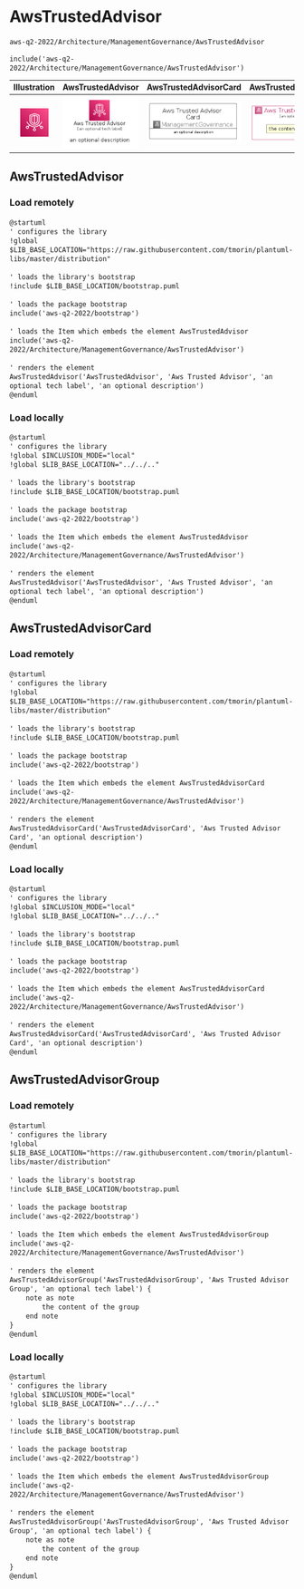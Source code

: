 # AwsTrustedAdvisor


```text
aws-q2-2022/Architecture/ManagementGovernance/AwsTrustedAdvisor
```

```text
include('aws-q2-2022/Architecture/ManagementGovernance/AwsTrustedAdvisor')
```



| Illustration | AwsTrustedAdvisor | AwsTrustedAdvisorCard | AwsTrustedAdvisorGroup |
| :---: | :---: | :---: | :---: |
| ![illustration for Illustration](../../../aws-q2-2022/Architecture/ManagementGovernance/AwsTrustedAdvisor.png) | ![illustration for AwsTrustedAdvisor](../../../aws-q2-2022/Architecture/ManagementGovernance/AwsTrustedAdvisor.Local.png) | ![illustration for AwsTrustedAdvisorCard](../../../aws-q2-2022/Architecture/ManagementGovernance/AwsTrustedAdvisorCard.Local.png) | ![illustration for AwsTrustedAdvisorGroup](../../../aws-q2-2022/Architecture/ManagementGovernance/AwsTrustedAdvisorGroup.Local.png) |




## AwsTrustedAdvisor

### Load remotely
```plantuml
@startuml
' configures the library
!global $LIB_BASE_LOCATION="https://raw.githubusercontent.com/tmorin/plantuml-libs/master/distribution"

' loads the library's bootstrap
!include $LIB_BASE_LOCATION/bootstrap.puml

' loads the package bootstrap
include('aws-q2-2022/bootstrap')

' loads the Item which embeds the element AwsTrustedAdvisor
include('aws-q2-2022/Architecture/ManagementGovernance/AwsTrustedAdvisor')

' renders the element
AwsTrustedAdvisor('AwsTrustedAdvisor', 'Aws Trusted Advisor', 'an optional tech label', 'an optional description')
@enduml
```

### Load locally
```plantuml
@startuml
' configures the library
!global $INCLUSION_MODE="local"
!global $LIB_BASE_LOCATION="../../.."

' loads the library's bootstrap
!include $LIB_BASE_LOCATION/bootstrap.puml

' loads the package bootstrap
include('aws-q2-2022/bootstrap')

' loads the Item which embeds the element AwsTrustedAdvisor
include('aws-q2-2022/Architecture/ManagementGovernance/AwsTrustedAdvisor')

' renders the element
AwsTrustedAdvisor('AwsTrustedAdvisor', 'Aws Trusted Advisor', 'an optional tech label', 'an optional description')
@enduml
```

## AwsTrustedAdvisorCard

### Load remotely
```plantuml
@startuml
' configures the library
!global $LIB_BASE_LOCATION="https://raw.githubusercontent.com/tmorin/plantuml-libs/master/distribution"

' loads the library's bootstrap
!include $LIB_BASE_LOCATION/bootstrap.puml

' loads the package bootstrap
include('aws-q2-2022/bootstrap')

' loads the Item which embeds the element AwsTrustedAdvisorCard
include('aws-q2-2022/Architecture/ManagementGovernance/AwsTrustedAdvisor')

' renders the element
AwsTrustedAdvisorCard('AwsTrustedAdvisorCard', 'Aws Trusted Advisor Card', 'an optional description')
@enduml
```

### Load locally
```plantuml
@startuml
' configures the library
!global $INCLUSION_MODE="local"
!global $LIB_BASE_LOCATION="../../.."

' loads the library's bootstrap
!include $LIB_BASE_LOCATION/bootstrap.puml

' loads the package bootstrap
include('aws-q2-2022/bootstrap')

' loads the Item which embeds the element AwsTrustedAdvisorCard
include('aws-q2-2022/Architecture/ManagementGovernance/AwsTrustedAdvisor')

' renders the element
AwsTrustedAdvisorCard('AwsTrustedAdvisorCard', 'Aws Trusted Advisor Card', 'an optional description')
@enduml
```

## AwsTrustedAdvisorGroup

### Load remotely
```plantuml
@startuml
' configures the library
!global $LIB_BASE_LOCATION="https://raw.githubusercontent.com/tmorin/plantuml-libs/master/distribution"

' loads the library's bootstrap
!include $LIB_BASE_LOCATION/bootstrap.puml

' loads the package bootstrap
include('aws-q2-2022/bootstrap')

' loads the Item which embeds the element AwsTrustedAdvisorGroup
include('aws-q2-2022/Architecture/ManagementGovernance/AwsTrustedAdvisor')

' renders the element
AwsTrustedAdvisorGroup('AwsTrustedAdvisorGroup', 'Aws Trusted Advisor Group', 'an optional tech label') {
    note as note
        the content of the group
    end note
}
@enduml
```

### Load locally
```plantuml
@startuml
' configures the library
!global $INCLUSION_MODE="local"
!global $LIB_BASE_LOCATION="../../.."

' loads the library's bootstrap
!include $LIB_BASE_LOCATION/bootstrap.puml

' loads the package bootstrap
include('aws-q2-2022/bootstrap')

' loads the Item which embeds the element AwsTrustedAdvisorGroup
include('aws-q2-2022/Architecture/ManagementGovernance/AwsTrustedAdvisor')

' renders the element
AwsTrustedAdvisorGroup('AwsTrustedAdvisorGroup', 'Aws Trusted Advisor Group', 'an optional tech label') {
    note as note
        the content of the group
    end note
}
@enduml
```

